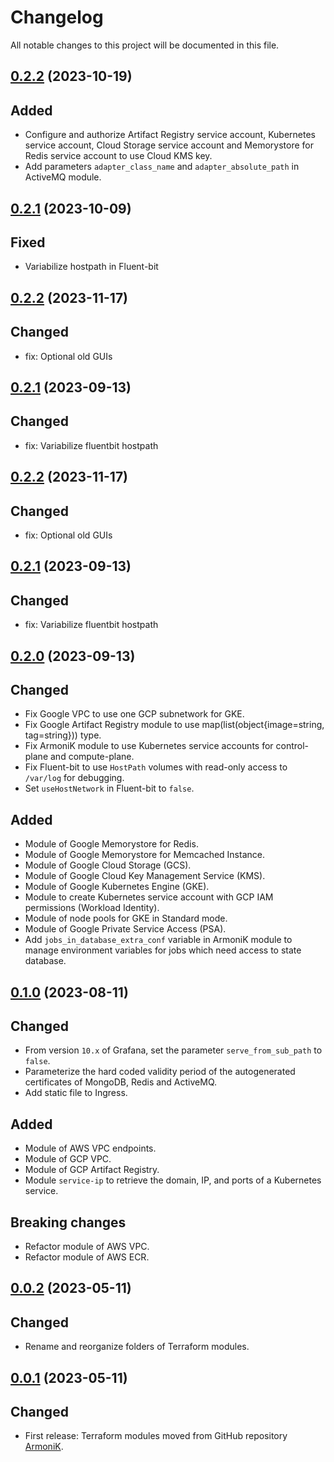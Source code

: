 # Changelog

All notable changes to this project will be documented in this file.

## [0.2.2](https://github.com/aneoconsulting/ArmoniK.Infra/releases/tag/0.2.2) (2023-10-19)

Added
-

* Configure and authorize Artifact Registry service account, Kubernetes service account, Cloud Storage service account and
  Memorystore for Redis service account to use Cloud KMS key.
* Add parameters `adapter_class_name` and `adapter_absolute_path` in ActiveMQ module.

## [0.2.1](https://github.com/aneoconsulting/ArmoniK.Infra/releases/tag/0.2.1) (2023-10-09)

Fixed
-

* Variabilize hostpath in Fluent-bit

## [0.2.2](https://github.com/aneoconsulting/ArmoniK.Infra/releases/tag/0.2.2) (2023-11-17)

Changed
-

* fix: Optional old GUIs

## [0.2.1](https://github.com/aneoconsulting/ArmoniK.Infra/releases/tag/0.2.1) (2023-09-13)

Changed
-

* fix: Variabilize fluentbit hostpath


## [0.2.2](https://github.com/aneoconsulting/ArmoniK.Infra/releases/tag/0.2.2) (2023-11-17)

Changed
-

* fix: Optional old GUIs

## [0.2.1](https://github.com/aneoconsulting/ArmoniK.Infra/releases/tag/0.2.1) (2023-09-13)

Changed
-

* fix: Variabilize fluentbit hostpath


## [0.2.0](https://github.com/aneoconsulting/ArmoniK.Infra/releases/tag/0.2.0) (2023-09-13)

Changed
-

* Fix Google VPC to use one GCP subnetwork for GKE.
* Fix Google Artifact Registry module to use map(list(object{image=string, tag=string})) type.
* Fix ArmoniK module to use Kubernetes service accounts for control-plane and compute-plane.
* Fix Fluent-bit to use `HostPath` volumes with read-only access to `/var/log` for debugging.
* Set `useHostNetwork` in Fluent-bit to `false`.

Added
-

* Module of Google Memorystore for Redis.
* Module of Google Memorystore for Memcached Instance.
* Module of Google Cloud Storage (GCS).
* Module of Google Cloud Key Management Service (KMS).
* Module of Google Kubernetes Engine (GKE).
* Module to create Kubernetes service account with GCP IAM permissions (Workload Identity).
* Module of node pools for GKE in Standard mode.
* Module of Google Private Service Access (PSA).
* Add `jobs_in_database_extra_conf` variable in ArmoniK module to manage environment variables for jobs which need access to
  state database.

## [0.1.0](https://github.com/aneoconsulting/ArmoniK.Infra/releases/tag/0.1.0) (2023-08-11)

Changed
-

* From version `10.x` of Grafana, set the parameter `serve_from_sub_path` to `false`.
* Parameterize the hard coded validity period of the autogenerated certificates of MongoDB, Redis and ActiveMQ.
* Add static file to Ingress.

Added
-

* Module of AWS VPC endpoints.
* Module of GCP VPC.
* Module of GCP Artifact Registry.
* Module `service-ip` to retrieve the domain, IP, and ports of a Kubernetes service.

Breaking changes
-

* Refactor module of AWS VPC.
* Refactor module of AWS ECR.

## [0.0.2](https://github.com/aneoconsulting/ArmoniK.Infra/releases/tag/0.0.2) (2023-05-11)

Changed
-

* Rename and reorganize folders of Terraform modules.

## [0.0.1](https://github.com/aneoconsulting/ArmoniK.Infra/releases/tag/0.0.1) (2023-05-11)

Changed
-

* First release: Terraform modules moved from GitHub repository [ArmoniK](https://github.com/aneoconsulting/ArmoniK).
